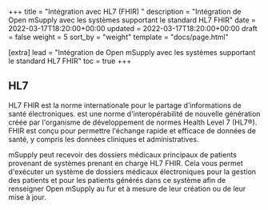 +++
title = "Intégration avec HL7 (FHIR) "
description = "Intégration de Open mSupply avec les systèmes supportant le standard HL7 FHIR"
date = 2022-03-17T18:20:00+00:00
updated = 2022-03-17T18:20:00+00:00
draft = false
weight = 5
sort_by = "weight"
template = "docs/page.html"

[extra]
lead = "Intégration de Open mSupply avec les systèmes supportant le standard HL7 FHIR"
toc = true
+++

## HL7

HL7 FHIR est la norme internationale pour le partage d’informations de santé électroniques. est une norme d'interopérabilité de nouvelle génération créée par l'organisme de développement de normes Health Level 7 (HL7®). FHIR est conçu pour permettre l'échange rapide et efficace de données de santé, y compris les données cliniques et administratives.

mSupply peut recevoir des dossiers médicaux principaux de patients provenant de systèmes prenant en charge HL7 FHIR. Cela vous permet d'exécuter un système de dossiers médicaux électroniques pour la gestion des patients et pour les patients générés dans ce système afin de renseigner Open mSupply au fur et à mesure de leur création ou de leur mise à jour.

